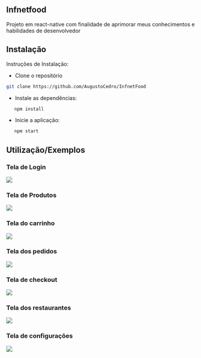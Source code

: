 ## Infnetfood
Projeto em react-native com finalidade de aprimorar meus conhecimentos e habilidades de desenvolvedor

## Instalação

Instruções de Instalação:

- Clone o repositório
```bash
git clone https://github.com/AugustoCedro/InfnetFood
```
- Instale as dependências:
 ```bash
    npm install
```
- Inicie a aplicação:
 ```bash
    npm start
```

## Utilização/Exemplos

### Tela de Login
![](images/Login.png)
### Tela de Produtos
![](images/Produtos.png)
### Tela do carrinho
![](images/cart.png)
### Tela dos pedidos
![](images/pedidos.png)
### Tela de checkout
![](images/checkout.png)
### Tela dos restaurantes
![](images/restaurantes.png)
### Tela de configurações
![](images/config.png)
